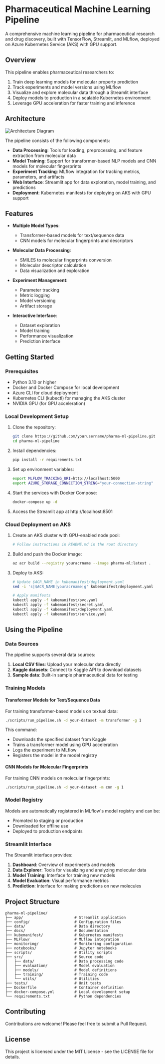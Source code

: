 # Pharmaceutical Machine Learning Pipeline

A comprehensive machine learning pipeline for pharmaceutical research and drug discovery, built with TensorFlow, Streamlit, and MLflow, deployed on Azure Kubernetes Service (AKS) with GPU support.

## Overview

This pipeline enables pharmaceutical researchers to:

1. Train deep learning models for molecular property prediction
2. Track experiments and model versions using MLflow
3. Visualize and explore molecular data through a Streamlit interface
4. Deploy models to production in a scalable Kubernetes environment
5. Leverage GPU acceleration for faster training and inference

## Architecture

![Architecture Diagram](https://raw.githubusercontent.com/username/pharma-ml-pipeline/main/docs/images/architecture.png)

The pipeline consists of the following components:

- **Data Processing**: Tools for loading, preprocessing, and feature extraction from molecular data
- **Model Training**: Support for transformer-based NLP models and CNN models for molecular fingerprints
- **Experiment Tracking**: MLflow integration for tracking metrics, parameters, and artifacts
- **Web Interface**: Streamlit app for data exploration, model training, and predictions
- **Deployment**: Kubernetes manifests for deploying on AKS with GPU support

## Features

- **Multiple Model Types**:
  - Transformer-based models for text/sequence data
  - CNN models for molecular fingerprints and descriptors
  
- **Molecular Data Processing**:
  - SMILES to molecular fingerprints conversion
  - Molecular descriptor calculation
  - Data visualization and exploration
  
- **Experiment Management**:
  - Parameter tracking
  - Metric logging
  - Model versioning
  - Artifact storage
  
- **Interactive Interface**:
  - Dataset exploration
  - Model training
  - Performance visualization
  - Prediction interface

## Getting Started

### Prerequisites

- Python 3.10 or higher
- Docker and Docker Compose for local development
- Azure CLI for cloud deployment
- Kubernetes CLI (kubectl) for managing the AKS cluster
- NVIDIA GPU (for GPU acceleration)

### Local Development Setup

1. Clone the repository:
   ```bash
   git clone https://github.com/yourusername/pharma-ml-pipeline.git
   cd pharma-ml-pipeline
   ```

2. Install dependencies:
   ```bash
   pip install -r requirements.txt
   ```

3. Set up environment variables:
   ```bash
   export MLFLOW_TRACKING_URI=http://localhost:5000
   export AZURE_STORAGE_CONNECTION_STRING="your-connection-string"
   ```

4. Start the services with Docker Compose:
   ```bash
   docker-compose up -d
   ```

5. Access the Streamlit app at http://localhost:8501

### Cloud Deployment on AKS

1. Create an AKS cluster with GPU-enabled node pool:
   ```bash
   # Follow instructions in README.md in the root directory
   ```

2. Build and push the Docker image:
   ```bash
   az acr build --registry youracrname --image pharma-ml:latest .
   ```

3. Deploy to AKS:
   ```bash
   # Update $ACR_NAME in kubemanifest/deployment.yaml
   sed -i 's|$ACR_NAME|youracrname|g' kubemanifest/deployment.yaml
   
   # Apply manifests
   kubectl apply -f kubemanifest/pvc.yaml
   kubectl apply -f kubemanifest/secret.yaml
   kubectl apply -f kubemanifest/deployment.yaml
   kubectl apply -f kubemanifest/service.yaml
   ```

## Using the Pipeline

### Data Sources

The pipeline supports several data sources:

1. **Local CSV files**: Upload your molecular data directly
2. **Kaggle datasets**: Connect to Kaggle API to download datasets
3. **Sample data**: Built-in sample pharmaceutical data for testing

### Training Models

#### Transformer Models for Text/Sequence Data

For training transformer-based models on textual data:

```bash
./scripts/run_pipeline.sh -d your-dataset -m transformer -g 1
```

This command:
- Downloads the specified dataset from Kaggle
- Trains a transformer model using GPU acceleration
- Logs the experiment to MLflow
- Registers the model in the model registry

#### CNN Models for Molecular Fingerprints

For training CNN models on molecular fingerprints:

```bash
./scripts/run_pipeline.sh -d your-dataset -m cnn -g 1
```

### Model Registry

Models are automatically registered in MLflow's model registry and can be:
- Promoted to staging or production
- Downloaded for offline use
- Deployed to production endpoints

### Streamlit Interface

The Streamlit interface provides:

1. **Dashboard**: Overview of experiments and models
2. **Data Explorer**: Tools for visualizing and analyzing molecular data
3. **Model Training**: Interface for training new models
4. **Model Evaluation**: Visual performance metrics
5. **Prediction**: Interface for making predictions on new molecules

## Project Structure

```
pharma-ml-pipeline/
├── app/                       # Streamlit application
├── config/                    # Configuration files
├── data/                      # Data directory
├── docs/                      # Documentation
├── kubemanifest/              # Kubernetes manifests
├── MLFlow/                    # MLflow integration
├── monitoring/                # Monitoring configuration
├── notebooks/                 # Jupyter notebooks
├── scripts/                   # Utility scripts
├── src/                       # Source code
│   ├── data/                  # Data processing code
│   ├── evaluation/            # Model evaluation
│   ├── models/                # Model definitions
│   ├── training/              # Training code
│   └── utils/                 # Utilities
├── tests/                     # Unit tests
├── Dockerfile                 # Container definition
├── docker-compose.yml         # Local development setup
└── requirements.txt           # Python dependencies
```

## Contributing

Contributions are welcome! Please feel free to submit a Pull Request.

## License

This project is licensed under the MIT License - see the LICENSE file for details.
